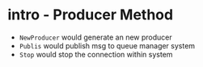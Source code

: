 # intro - Producer Method
- `NewProducer`  would generate an new producer
- `Publis` would publish msg to queue manager system
- `Stop` would stop the connection within system